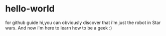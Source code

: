 # hello-world
for github guide
hi,you can obviously discover that i'm just the robot in Star wars.
And now i'm here to learn how to be a geek :)
